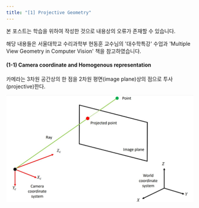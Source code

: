 ```yaml
---
title: "[1] Projective Geometry"
---
```


본 포스트는 학습을 위하여 작성한 것으로 내용상의 오류가 존재할 수 있습니다.

해당 내용들은 서울대학교 수리과학부 현동훈 교수님의 '대수학특강' 수업과 'Multiple View Geometry in Computer Vision' 책을 참고하였습니다.

#### (1-1) Camera coordinate and Homogenous representation

카메라는 3차원 공간상의 한 점을 2차원 평면(image plane)상의 점으로 투사(projective)한다.

![Camera](../figures/projective_geometry/camera.JPG)
